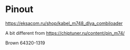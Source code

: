 # Pinout

https://eksacom.ru/shop/kabel_m748_dlya_combiloader

A bit different from https://chiptuner.ru/content/pin_m74/

Brown
64320-1319
